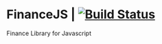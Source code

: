 # FinanceJS | [![Build Status](https://travis-ci.org/MuskratMike/FinanceJS.svg?branch=master)](https://travis-ci.org/MuskratMike/FinanceJS)
Finance Library for Javascript
